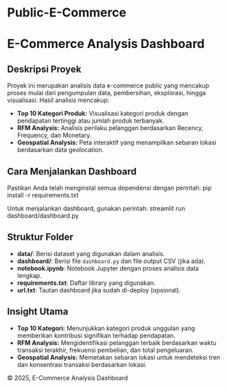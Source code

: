 # Public-E-Commerce

# E-Commerce Analysis Dashboard

## Deskripsi Proyek
Proyek ini merupakan analisis data e-commerce public yang mencakup proses mulai dari pengumpulan data, pembersihan, eksplorasi, hingga visualisasi. Hasil analisis mencakup:
- **Top 10 Kategori Produk:** Visualisasi kategori produk dengan pendapatan tertinggi atau jumlah produk terbanyak.
- **RFM Analysis:** Analisis perilaku pelanggan berdasarkan Recency, Frequency, dan Monetary.
- **Geospatial Analysis:** Peta interaktif yang menampilkan sebaran lokasi berdasarkan data geolocation.

## Cara Menjalankan Dashboard
Pastikan Anda telah menginstal semua dependensi dengan perintah:
pip install -r requirements.txt

Untuk menjalankan dashboard, gunakan perintah:
streamlit run dashboard/dashboard.py

## Struktur Folder
- **data/**: Berisi dataset yang digunakan dalam analisis.
- **dashboard/**: Berisi file `dashboard.py` dan file output CSV (jika ada).
- **notebook.ipynb**: Notebook Jupyter dengan proses analisis data lengkap.
- **requirements.txt**: Daftar library yang digunakan.
- **url.txt**: Tautan dashboard jika sudah di-deploy (opsional).

## Insight Utama
- **Top 10 Kategori:** Menunjukkan kategori produk unggulan yang memberikan kontribusi signifikan terhadap pendapatan.
- **RFM Analysis:** Mengidentifikasi pelanggan terbaik berdasarkan waktu transaksi terakhir, frekuensi pembelian, dan total pengeluaran.
- **Geospatial Analysis:** Memetakan sebaran lokasi untuk mendeteksi tren dan konsentrasi transaksi berdasarkan lokasi.

© 2025, E-Commerce Analysis Dashboard
